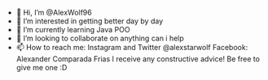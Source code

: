 - 👋 Hi, I’m @AlexWolf96
- 👀 I’m interested in getting better day by day
- 🌱 I’m currently learning Java POO
- 💞️ I’m looking to collaborate on anything can i help
- 📫 How to reach me: Instagram and Twitter @alexstarwolf
                        Facebook: Alexander Comparada Frias
I receive any constructive advice!
Be free to give me one :D
